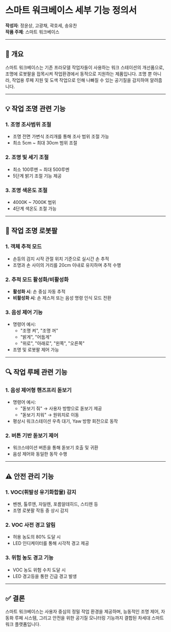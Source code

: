# 스마트 워크베이스 세부 기능 정의서

**작성자**: 정윤상, 고광채, 곽호세, 송유찬  
**작품 주제**: 스마트 워크베이스

---

## 📌 개요

스마트 워크베이스는 기존 프라모델 작업자들이 사용하는 워크 스테이션의 개선품으로, 조명에 로봇팔을 접목시켜 작업환경에서 동적으로 지원하는 제품입니다.
조명 뿐 아니라, 작업용 루페 지원 및 도색 작업으로 인해 나빠질 수 있는 공기질을 감지하여 알려줍니다.

---

## 💡 작업 조명 관련 기능

### 1. 조명 조사범위 조절  
- 조명 전면 가변식 조리개를 통해 조사 범위 조절 가능  
- 최소 5cm ~ 최대 30cm 범위 조절  

### 2. 조명 빛 세기 조절  
- 최소 100루멘 ~ 최대 500루멘  
- 5단계 밝기 조절 기능 제공  

### 3. 조명 색온도 조절  
- 4000K ~ 7000K 범위  
- 4단계 색온도 조절 가능  

---

## 🤖 작업 조명 로봇팔

### 1. 객체 추적 모드  
- 손등의 검지 시작 관절 위치 기준으로 실시간 손 추적  
- 조명과 손 사이의 거리를 20cm 이내로 유지하며 추적 수행  

### 2. 추적 모드 활성화/비활성화  
- **활성화 시**: 손 중심 자동 추적  
- **비활성화 시**: 손 제스처 또는 음성 명령 인식 모드 전환  

### 3. 음성 제어 기능  
- 명령어 예시:  
  - "조명 켜", "조명 꺼"  
  - "밝게", "어둡게"  
  - "위로", "아래로", "왼쪽", "오른쪽"  
- 조명 및 로봇팔 제어 가능  

---

## 🔍 작업 루페 관련 기능

### 1. 음성 제어형 핸즈프리 돋보기  
- 명령어 예시:  
  - "돋보기 줘" → 사용자 방향으로 돋보기 제공  
  - "돋보기 치워" → 원위치로 이동  
- 평상시 워크스테이션 우측 대기, Yaw 방향 회전으로 동작  

### 2. 버튼 기반 돋보기 제어  
- 워크스테이션 버튼을 통해 돋보기 호출 및 귀환  
- 음성 제어와 동일한 동작 수행  

---

## ⚠️ 안전 관리 기능

### 1. VOC(휘발성 유기화합물) 감지  
- 벤젠, 톨루엔, 자일렌, 포름알데히드, 스티렌 등  
- 조명 로봇팔 작동 중 상시 감지  

### 2. VOC 사전 경고 알림  
- 허용 농도의 80% 도달 시  
- LED 인디케이터를 통해 시각적 경고 제공  

### 3. 위험 농도 경고 기능  
- VOC 농도 위험 수치 도달 시  
- LED 경고등을 통한 긴급 경고 발생  

---

## ✅ 결론

스마트 워크베이스는 사용자 중심의 정밀 작업 환경을 제공하며, 능동적인 조명 제어, 자동화 루페 시스템, 그리고 안전을 위한 공기질 모니터링 기능까지 결합된 차세대 스마트 워크 플랫폼입니다.
